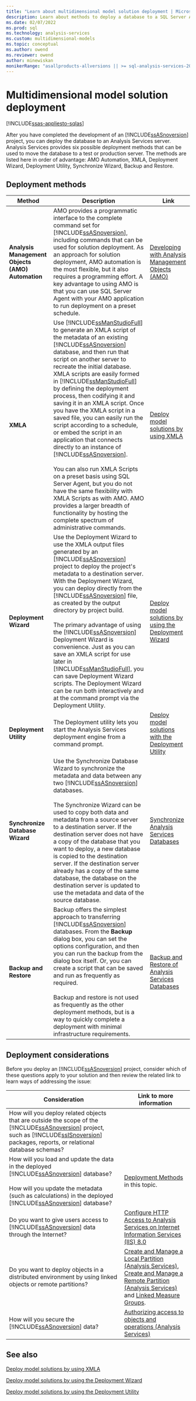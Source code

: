 ```yaml
---
title: "Learn about multidimensional model solution deployment | Microsoft Docs"
description: Learn about methods to deploy a database to a SQL Server Analysis Services server after you complete a project.
ms.date: 02/07/2022
ms.prod: sql
ms.technology: analysis-services
ms.custom: multidimensional-models
ms.topic: conceptual
ms.author: owend
ms.reviewer: owend
author: minewiskan
monikerRange: "asallproducts-allversions || >= sql-analysis-services-2016"
---
```

# Multidimensional model solution deployment

[!INCLUDE[ssas-appliesto-sqlas](../includes/ssas-appliesto-sqlas.md)]

After you have completed the development of an [!INCLUDE[ssASnoversion](../includes/ssasnoversion-md.md)] project, you can deploy the database to an Analysis Services server. Analysis Services provides six possible deployment methods that can be used to move the database to a test or production server. The methods are listed here in order of advantage: AMO Automation, XMLA, Deployment Wizard, Deployment Utility, Synchronize Wizard, Backup and Restore.  
  
## Deployment methods  
  
|Method|Description|Link|  
|------------|-----------------|----------|  
|**Analysis Management Objects (AMO) Automation**|AMO provides a programmatic interface to the complete command set for [!INCLUDE[ssASnoversion](../includes/ssasnoversion-md.md)], including commands that can be used for solution deployment. As an approach for solution deployment, AMO automation is the most flexible, but it also requires a programming effort.  A key advantage to using AMO is that you can use SQL Server Agent with your AMO application to run deployment on a preset schedule.|[Developing with Analysis Management Objects &#40;AMO&#41;](../amo/developing-with-analysis-management-objects-amo.md)|  
|**XMLA**|Use [!INCLUDE[ssManStudioFull](../includes/ssmanstudiofull-md.md)] to generate an XMLA script of the metadata of an existing [!INCLUDE[ssASnoversion](../includes/ssasnoversion-md.md)] database, and then run that script on another server to recreate the initial database. XMLA scripts are easily formed in [!INCLUDE[ssManStudioFull](../includes/ssmanstudiofull-md.md)] by defining the deployment process, then codifying it and saving it in an XMLA script. Once you have the XMLA script in a saved file, you can easily run the script according to a schedule, or embed the script in an application that connects directly to an instance of [!INCLUDE[ssASnoversion](../includes/ssasnoversion-md.md)].<br /><br /> You can also run XMLA Scripts on a preset basis using SQL Server Agent, but you do not have the same flexibility with XMLA Scripts as with AMO. AMO provides a larger breadth of functionality by hosting the complete spectrum of administrative commands.|[Deploy model solutions by using XMLA](../../analysis-services/deployment/deploy-model-solutions-using-xmla.md)|  
|**Deployment Wizard**|Use the Deployment Wizard to use the XMLA output files generated by an [!INCLUDE[ssASnoversion](../includes/ssasnoversion-md.md)] project to deploy the project's metadata to a destination server. With the Deployment Wizard, you can deploy directly from the [!INCLUDE[ssASnoversion](../includes/ssasnoversion-md.md)] file, as created by the output directory by project build.<br /><br /> The primary advantage of using the [!INCLUDE[ssASnoversion](../includes/ssasnoversion-md.md)] Deployment Wizard is convenience. Just as you can save an XMLA script for use later in [!INCLUDE[ssManStudioFull](../includes/ssmanstudiofull-md.md)], you can save Deployment Wizard scripts. The Deployment Wizard can be run both interactively and at the command prompt via the Deployment Utility.|[Deploy model solutions by using the Deployment Wizard](../../analysis-services/deployment/deploy-model-solutions-using-the-deployment-wizard.md)|  
|**Deployment Utility**|The Deployment utility lets you start the Analysis Services deployment engine from a command prompt.|[Deploy model solutions with the Deployment Utility](../../analysis-services/deployment/deploy-model-solutions-with-the-deployment-utility.md)|  
|**Synchronize Database Wizard**|Use the Synchronize Database Wizard to synchronize the metadata and data between any two [!INCLUDE[ssASnoversion](../includes/ssasnoversion-md.md)] databases.<br /><br /> The Synchronize Wizard can be used to copy both data and metadata from a source server to a destination server. If the destination server does not have a copy of the database that you want to deploy, a new database is copied to the destination server. If the destination server already has a copy of the same database, the database on the destination server is updated to use the metadata and data of the source database.|[Synchronize Analysis Services Databases](../../analysis-services/multidimensional-models/synchronize-analysis-services-databases.md)|  
|**Backup and Restore**|Backup offers the simplest approach to transferring [!INCLUDE[ssASnoversion](../includes/ssasnoversion-md.md)] databases. From the **Backup** dialog box, you can set the options configuration, and then you can run the backup from the dialog box itself. Or, you can create a script that can be saved and run as frequently as required.<br /><br /> Backup and restore is not used as frequently as the other deployment methods, but is a way to quickly complete a deployment with minimal infrastructure requirements.|[Backup and Restore of Analysis Services Databases](../../analysis-services/multidimensional-models/backup-and-restore-of-analysis-services-databases.md)|  
  
## Deployment considerations

 Before you deploy an [!INCLUDE[ssASnoversion](../includes/ssasnoversion-md.md)] project, consider which of these questions apply to your solution and then review the related link to learn ways of addressing the issue:  
  
|Consideration|Link to more information|  
|-------------------|------------------------------|  
|How will you deploy related objects that are outside the scope of the [!INCLUDE[ssASnoversion](../includes/ssasnoversion-md.md)] project, such as [!INCLUDE[ssISnoversion](../includes/ssisnoversion-md.md)] packages, reports, or relational database schemas?||  
|How will you load and update the data in the deployed [!INCLUDE[ssASnoversion](../includes/ssasnoversion-md.md)] database?<br /><br /> How will you update the metadata (such as calculations) in the deployed [!INCLUDE[ssASnoversion](../includes/ssasnoversion-md.md)] database?|[Deployment Methods](#bkmk_meth) in this topic.|  
|Do you want to give users access to [!INCLUDE[ssASnoversion](../includes/ssasnoversion-md.md)] data through the Internet?|[Configure HTTP Access to Analysis Services on Internet Information Services &#40;IIS&#41; 8.0](../../analysis-services/instances/configure-http-access-to-analysis-services-on-iis-8-0.md)|  
|Do you want to deploy objects in a distributed environment by using linked objects or remote partitions?|[Create and Manage a Local Partition &#40;Analysis Services&#41;](../../analysis-services/multidimensional-models/create-and-manage-a-local-partition-analysis-services.md), [Create and Manage a Remote Partition &#40;Analysis Services&#41;](../../analysis-services/multidimensional-models/create-and-manage-a-remote-partition-analysis-services.md) and [Linked Measure Groups](../../analysis-services/multidimensional-models/linked-measure-groups.md).|  
|How will you secure the [!INCLUDE[ssASnoversion](../includes/ssasnoversion-md.md)] data?|[Authorizing access to objects and operations &#40;Analysis Services&#41;](../../analysis-services/multidimensional-models/authorizing-access-to-objects-and-operations-analysis-services.md)|  
  
## See also  
  
 [Deploy model solutions by using XMLA](../../analysis-services/deployment/deploy-model-solutions-using-xmla.md)  
  
 [Deploy model solutions by using the Deployment Wizard](../../analysis-services/deployment/deploy-model-solutions-using-the-deployment-wizard.md)  
  
 [Deploy model solutions by using the Deployment Utility](../../analysis-services/deployment/deploy-model-solutions-with-the-deployment-utility.md)  
  